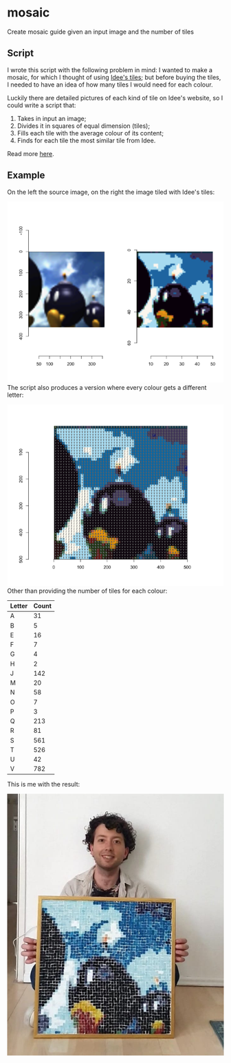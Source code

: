 # mosaic
 Create mosaic guide given an input image and the number of tiles

## Script
I wrote this script with the following problem in mind: I wanted to make a mosaic,
for which I thought of using [Idee's tiles](https://www.idee-shop.com/rico-design-tiffany-mosaiksteine-10x10mm-200g); 
but before buying the tiles, I needed to have an idea of how many tiles I would need for each colour.

Luckily there are detailed pictures of each kind of tile on Idee's website, so I could write a script that:

1. Takes in input an image;
2. Divides it in squares of equal dimension (tiles);
3. Fills each tile with the average colour of its content;
4. Finds for each tile the most similar tile from Idee.

Read more [here](https://naelvis.github.io/refactored-happiness/posts/mosaic/).

## Example

On the left the source image, on the right the image tiled with Idee's tiles:

![](example/output1.png)
The script also produces a version where every colour gets a different letter:

![](example/output2.png)
Other than providing the number of tiles for each colour:

| Letter      | Count |
| ----------- | ----------- |
| A   | 31          |
| B   | 5        |
| E   | 16        |
| F   | 7        |
| G   | 4        |
| H   | 2        |
| J   | 142        |
| M   | 20        |
| N   | 58        |
| O   | 7        |
| P   | 3        |
| Q   | 213        |
| R   | 81        |
| S   | 561        |
| T   | 526        |
| U   | 42        |
| V   | 782        |

This is me with the result:

![](example/output3.jpeg)

